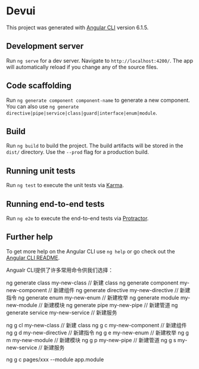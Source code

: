 # Devui

This project was generated with [Angular CLI](https://github.com/angular/angular-cli) version 6.1.5.

## Development server

Run `ng serve` for a dev server. Navigate to `http://localhost:4200/`. The app will automatically reload if you change any of the source files.

## Code scaffolding

Run `ng generate component component-name` to generate a new component. You can also use `ng generate directive|pipe|service|class|guard|interface|enum|module`.

## Build

Run `ng build` to build the project. The build artifacts will be stored in the `dist/` directory. Use the `--prod` flag for a production build.

## Running unit tests

Run `ng test` to execute the unit tests via [Karma](https://karma-runner.github.io).

## Running end-to-end tests

Run `ng e2e` to execute the end-to-end tests via [Protractor](http://www.protractortest.org/).

## Further help

To get more help on the Angular CLI use `ng help` or go check out the [Angular CLI README](https://github.com/angular/angular-cli/blob/master/README.md).

Angualr CLI提供了许多常用命令供我们选择：

ng generate class my-new-class              // 新建 class
ng generate component my-new-component      // 新建组件
ng generate directive my-new-directive      // 新建指令
ng generate enum my-new-enum                // 新建枚举
ng generate module my-new-module            // 新建模块
ng generate pipe my-new-pipe                // 新建管道
ng generate service my-new-service          // 新建服务

ng g cl my-new-class        // 新建 class
ng g c my-new-component     // 新建组件
ng g d my-new-directive     // 新建指令
ng g e my-new-enum          // 新建枚举
ng g m my-new-module        // 新建模块
ng g p my-new-pipe          // 新建管道
ng g s my-new-service       // 新建服务

ng g c pages/xxx --module app.module
